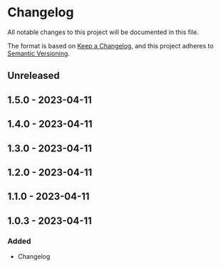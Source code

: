 # Changelog

All notable changes to this project will be documented in this file.

The format is based on [Keep a Changelog](https://keepachangelog.com/en/1.0.0/),
and this project adheres to [Semantic Versioning](https://semver.org/spec/v2.0.0.html).

## Unreleased

## 1.5.0 - 2023-04-11

## 1.4.0 - 2023-04-11

## 1.3.0 - 2023-04-11

## 1.2.0 - 2023-04-11

## 1.1.0 - 2023-04-11

## 1.0.3 - 2023-04-11
### Added
- Changelog
